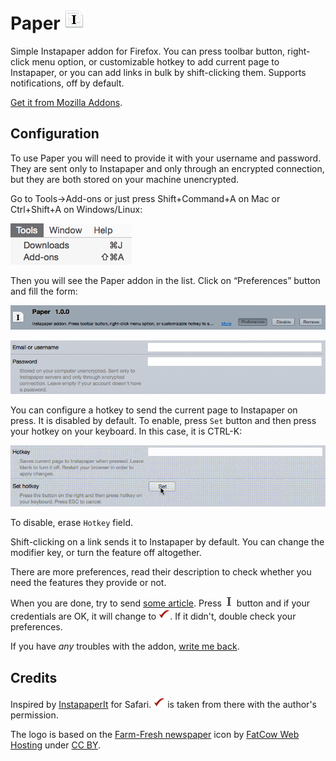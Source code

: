 Paper ![icon](icon.png)
=====

Simple Instapaper addon for Firefox. You can press toolbar button,
right-click menu option, or customizable hotkey to add current page
to Instapaper, or you can add links in bulk by shift-clicking them.
Supports notifications, off by default.

[Get it from Mozilla Addons][mozilla].

[mozilla]: https://addons.mozilla.org/en-US/firefox/addon/paper-for-instapaper/

Configuration
-------------

To use Paper you will need to provide it with your username and password.
They are sent only to Instapaper and only through an encrypted connection,
but they are both stored on your machine unencrypted.

Go to Tools→Add-ons or just press Shift+Command+A on Mac or Ctrl+Shift+A
on Windows/Linux:

![Tools→Add-ons](doc/tools.png)

Then you will see the Paper addon in the list. Click on “Preferences” button
and fill the form:

![Paper→Preferences](doc/addons.png)

![Preferences](doc/preferences.png)

You can configure a hotkey to send the current page to Instapaper on press.
It is disabled by default. To enable, press `Set` button and then press your
hotkey on your keyboard. In this case, it is CTRL-K:

![Hotkey capture](doc/hotkey.gif)

To disable, erase `Hotkey` field.

Shift-clicking on a link sends it to Instapaper by default. You can change
the modifier key, or turn the feature off altogether.

There are more preferences, read their description to check whether you need
the features they provide or not.

When you are done, try to send [some article][article]. Press
![Send to Instapaper][default] button and if your credentials are OK, it will
change to ![the tick][success]. If it didn't, double check your preferences.

[default]: data/default-16.png
[success]: data/success-16.png

If you have *any* troubles with the addon, [write me back][email].

[article]: http://www.rollingstone.com/culture/features/ben-schlappig-airlines-fly-free-20150720
[email]: mailto:mail@yegortimoshenko.com

Credits
-------

Inspired by [InstapaperIt][instapaperit] for Safari. ![The tick][success]
is taken from there with the author's permission.

[instapaperit]: http://elasticthreads.tumblr.com/post/675433975/safari-extensions

The logo is based on the [Farm-Fresh newspaper][source] icon by
[FatCow Web Hosting][author] under [CC BY][license].

[author]: http://www.fatcow.com/free-icons/
[license]: https://creativecommons.org/licenses/by/3.0/us/deed.en
[source]: https://commons.wikimedia.org/wiki/File:Farm-Fresh_newspaper.png
